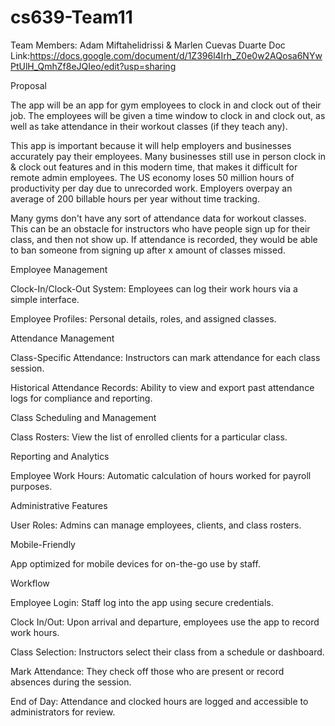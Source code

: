 # cs639-Team11

Team Members: Adam Miftahelidrissi & Marlen Cuevas Duarte
Doc Link:https://docs.google.com/document/d/1Z396l4Irh_Z0e0w2AQosa6NYwPtUlH_QmhZf8eJQIeo/edit?usp=sharing

Proposal

The app will be an app for gym employees to clock in and clock out of their job. The employees will be given a time window to clock in and clock out, as well as take attendance in their workout classes (if they teach any).

This app is important because it will help employers and businesses accurately pay their employees. Many businesses still use in person clock in & clock out features and in this modern time, that makes it difficult for remote admin employees. The US economy loses 50 million hours of productivity per day due to unrecorded work. Employers overpay an average of 200 billable hours per year without time tracking.

Many gyms don't have any sort of attendance data for workout classes. This can be an obstacle for instructors who have people sign up for their class, and then not show up. If attendance is recorded, they would be able to ban someone from signing up after x amount of classes missed. 


Employee Management

Clock-In/Clock-Out System: Employees can log their work hours via a simple interface.

Employee Profiles: Personal details, roles, and assigned classes.



Attendance Management

Class-Specific Attendance: Instructors can mark attendance for each class session.

Historical Attendance Records: Ability to view and export past attendance logs for compliance and reporting.



Class Scheduling and Management

Class Rosters: View the list of enrolled clients for a particular class.



Reporting and Analytics

Employee Work Hours: Automatic calculation of hours worked for payroll purposes.



Administrative Features

User Roles: Admins can manage employees, clients, and class rosters.



Mobile-Friendly

App optimized for mobile devices for on-the-go use by staff.



Workflow

Employee Login: Staff log into the app using secure credentials.

Clock In/Out: Upon arrival and departure, employees use the app to record work hours.

Class Selection: Instructors select their class from a schedule or dashboard.

Mark Attendance: They check off those who are present or record absences during the session.

End of Day: Attendance and clocked hours are logged and accessible to administrators for review.

